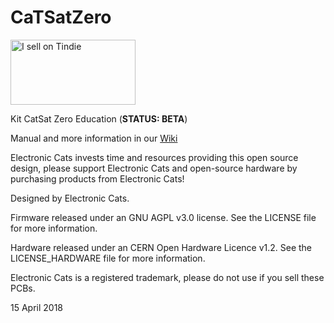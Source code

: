 # CaTSatZero

<a href="https://www.tindie.com/stores/electroniccats/?ref=offsite_badges&utm_source=sellers_electroniccats&utm_medium=badges&utm_campaign=badge_large"><img src="https://d2ss6ovg47m0r5.cloudfront.net/badges/tindie-larges.png" alt="I sell on Tindie" width="200" height="104"></a>

Kit CatSat Zero Education (**STATUS: BETA**)

Manual and more information in our [Wiki](https://github.com/ElectronicCats/CatSatZero/wiki)

Electronic Cats invests time and resources providing this open source design, please support Electronic Cats and open-source hardware by purchasing products from Electronic Cats!

Designed by Electronic Cats.

Firmware released under an GNU AGPL v3.0 license. See the LICENSE file for more information.

Hardware released under an CERN Open Hardware Licence v1.2. See the LICENSE_HARDWARE file for more information.

Electronic Cats is a registered trademark, please do not use if you sell these PCBs.

15 April 2018
